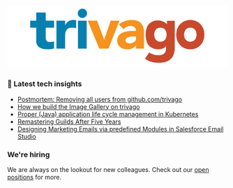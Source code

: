 ![trivago logo](/images/logo-trivago.png)

### 📝 Latest tech insights

<!-- BLOG-POST-LIST:START -->
- [Postmortem: Removing all users from github.com/trivago](https://tech.trivago.com/2021/10/05/postmortem-removing-all-users-from-github.com/trivago/)
- [How we build the Image Gallery on trivago](https://tech.trivago.com/2021/07/07/how-we-build-the-image-gallery-on-trivago/)
- [Proper (Java) application life cycle management in Kubernetes](https://tech.trivago.com/2021/06/09/proper-java-application-life-cycle-management-in-kubernetes/)
- [Remastering Guilds After Five Years](https://tech.trivago.com/2021/05/17/remastering-guilds-after-five-years/)
- [Designing Marketing Emails via predefined Modules in Salesforce Email Studio](https://tech.trivago.com/2021/04/19/designing-marketing-emails-via-predefined-modules-in-salesforce-email-studio/)
<!-- BLOG-POST-LIST:END -->

### We're hiring

We are always on the lookout for new colleagues.
Check out our [open positions](https://company.trivago.com/open-positions/?gh_src=5d4685202) for more.

<!--

**Here are some ideas to get you started:**

🙋‍♀️ A short introduction - what is your organization all about?
🌈 Contribution guidelines - how can the community get involved?
👩‍💻 Useful resources - where can the community find your docs? Is there anything else the community should know?
🍿 Fun facts - what does your team eat for breakfast?
🧙 Remember, you can do mighty things with the power of [Markdown](https://guides.github.com/features/mastering-markdown/)
-->
